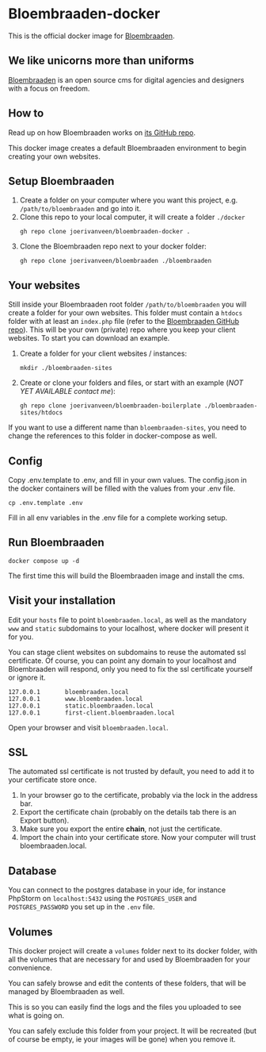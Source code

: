 # Bloembraaden-docker
This is the official docker image for [Bloembraaden].

## We like unicorns more than uniforms
[Bloembraaden] is an open source cms for digital agencies and designers with a focus on freedom.

## How to
Read up on how Bloembraaden works on [its GitHub repo][bloembraaden-repo].

This docker image creates a default Bloembraaden environment to begin creating your own websites.

## Setup Bloembraaden

1. Create a folder on your computer where you want this project, e.g. `/path/to/bloembraaden` and go into it.
2. Clone this repo to your local computer, it will create a folder `./docker` 
    ```shell
    gh repo clone joerivanveen/bloembraaden-docker .
    ```
3. Clone the Bloembraaden repo next to your docker folder:
    ```shell
    gh repo clone joerivanveen/bloembraaden ./bloembraaden
    ```

## Your websites

Still inside your Bloembraaden root folder `/path/to/bloembraaden` you will create a folder for your own websites.
This folder must contain a `htdocs` folder with at least an `index.php` file (refer to the [Bloembraaden GitHub repo][bloembraaden-repo]). This will be your own (private) repo where you keep your client websites.
To start you can download an example.

1. Create a folder for your client websites / instances:
    ```shell
    mkdir ./bloembraaden-sites
    ```
2. Create or clone your folders and files, or start with an example (_NOT YET AVAILABLE contact me_):
    ```shell
    gh repo clone joerivanveen/bloembraaden-boilerplate ./bloembraaden-sites/htdocs
    ```

If you want to use a different name than `bloembraaden-sites`, you need to change the references to this folder in docker-compose as well.

## Config

Copy .env.template to .env, and fill in your own values. The config.json in the docker containers will be filled with the values from your .env file.

```shell
cp .env.template .env
```

Fill in all env variables in the .env file for a complete working setup.

## Run Bloembraaden

```shell
docker compose up -d
```

The first time this will build the Bloembraaden image and install the cms.

## Visit your installation

Edit your `hosts` file to point `bloembraaden.local`, as well as the mandatory `www` and `static` subdomains to your localhost, where docker will present it for you.

You can stage client websites on subdomains to reuse the automated ssl certificate. Of course, you can point any domain to your localhost and Bloembraaden will respond, only you need to fix the ssl certificate yourself or ignore it.

```
127.0.0.1       bloembraaden.local
127.0.0.1       www.bloembraaden.local
127.0.0.1       static.bloembraaden.local
127.0.0.1       first-client.bloembraaden.local
```

Open your browser and visit `bloembraaden.local`.

## SSL

The automated ssl certificate is not trusted by default, you need to add it to your certificate store once.

1. In your browser go to the certificate, probably via the lock in the address bar.
2. Export the certificate chain (probably on the details tab there is an Export button).
3. Make sure you export the entire **chain**, not just the certificate.
4. Import the chain into your certificate store. Now your computer will trust bloembraaden.local.

## Database

You can connect to the postgres database in your ide, for instance PhpStorm
on `localhost:5432` using the `POSTGRES_USER` and `POSTGRES_PASSWORD` you set up in the `.env` file.

## Volumes

This docker project will create a `volumes` folder next to its docker folder, with all the volumes that are necessary for and used by Bloembraaden for your convenience.

You can safely browse and edit the contents of these folders, that will be managed by Bloembraaden as well.

This is so you can easily find the logs and the files you uploaded to see what is going on.

You can safely exclude this folder from your project. It will be recreated (but of course be empty, ie your images will be gone) when you remove it.

[Bloembraaden]: https://bloembraaden.io
[bloembraaden-repo]: https://github.com/joerivanveen/bloembraaden

